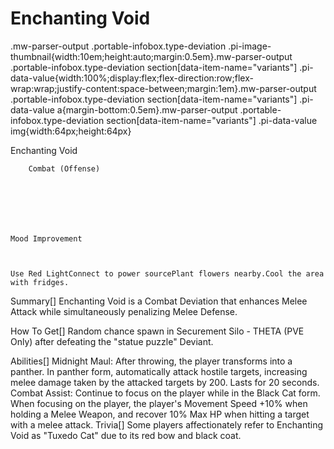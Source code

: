 # Enchanting Void

.mw-parser-output .portable-infobox.type-deviation .pi-image-thumbnail{width:10em;height:auto;margin:0.5em}.mw-parser-output .portable-infobox.type-deviation section[data-item-name="variants"] .pi-data-value{width:100%;display:flex;flex-direction:row;flex-wrap:wrap;justify-content:space-between;margin:1em}.mw-parser-output .portable-infobox.type-deviation section[data-item-name="variants"] .pi-data-value a{margin-bottom:0.5em}.mw-parser-output .portable-infobox.type-deviation section[data-item-name="variants"] .pi-data-value img{width:64px;height:64px}

Enchanting Void


	
		
		
	
	


	
	
	
	
	
	
	
		Combat (Offense)
	
	
	




	Mood Improvement


	
	Use Red LightConnect to power sourcePlant flowers nearby.Cool the area with fridges.








Summary[]
Enchanting Void is a Combat Deviation that enhances Melee Attack while simultaneously penalizing Melee Defense.

How To Get[]
Random chance spawn in Securement Silo - THETA (PVE Only) after defeating the "statue puzzle" Deviant.

Abilities[]
Midnight Maul: After throwing, the player transforms into a panther. In panther form, automatically attack hostile targets, increasing melee damage taken by the attacked targets by 200. Lasts for 20 seconds.
Combat Assist: Continue to focus on the player while in the Black Cat form. When focusing on the player, the player's Movement Speed +10% when holding a Melee Weapon, and recover 10% Max HP when hitting a target with a melee attack.
Trivia[]
Some players affectionately refer to Enchanting Void as "Tuxedo Cat" due to its red bow and black coat.
